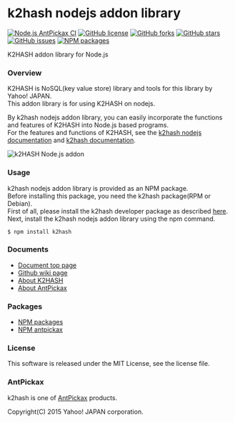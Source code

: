 k2hash nodejs addon library
===========================
[![Node.js AntPickax CI](https://github.com/yahoojapan/k2hash_nodejs/workflows/Node.js%20AntPickax%20CI/badge.svg)](https://github.com/yahoojapan/k2hash_nodejs/actions)
[![GitHub license](https://img.shields.io/badge/license-MIT-blue.svg)](https://raw.githubusercontent.com/yahoojapan/k2hash_nodejs/master/LICENSE)
[![GitHub forks](https://img.shields.io/github/forks/yahoojapan/k2hash_nodejs.svg)](https://github.com/yahoojapan/k2hash_nodejs/network)
[![GitHub stars](https://img.shields.io/github/stars/yahoojapan/k2hash_nodejs.svg)](https://github.com/yahoojapan/k2hash_nodejs/stargazers)
[![GitHub issues](https://img.shields.io/github/issues/yahoojapan/k2hash_nodejs.svg)](https://github.com/yahoojapan/k2hash_nodejs/issues)
[![NPM packages](https://badge.fury.io/js/k2hash.svg)](https://badge.fury.io/js/k2hash)

K2HASH addon library for Node.js

### Overview
K2HASH is NoSQL(key value store) library and tools for this library by Yahoo! JAPAN.  
This addon library is for using K2HASH on nodejs.  

By k2hash nodejs addon library, you can easily incorporate the functions and features of K2HASH into Node.js based programs.  
For the features and functions of K2HASH, see the [k2hash nodejs documentation](https://nodejs.k2hash.antpick.ax/) and [k2hash documentation](https://k2hash.antpick.ax/).  

![k2HASH Node.js addon](https://nodejs.k2hash.antpick.ax/images/top_k2hash_nodejs.png)

### Usage
k2hash nodejs addon library is provided as an NPM package.  
Before installing this package, you need the k2hash package(RPM or Debian).  
First of all, please install the k2hash developer package as described [here](https://k2hash.antpick.ax/usage.html).  
Next, install the k2hash nodejs addon library using the npm command.
```
$ npm install k2hash
```

### Documents
  - [Document top page](https://nodejs.k2hash.antpick.ax/)
  - [Github wiki page](https://github.com/yahoojapan/k2hash_nodejs/wiki)
  - [About K2HASH](https://k2hash.antpick.ax/)
  - [About AntPickax](https://antpick.ax/)

### Packages
  - [NPM packages](https://www.npmjs.com/package/k2hash)
  - [NPM antpickax](https://www.npmjs.com/org/antpickax)

### License
This software is released under the MIT License, see the license file.

### AntPickax
k2hash is one of [AntPickax](https://antpick.ax/) products.

Copyright(C) 2015 Yahoo! JAPAN corporation.
